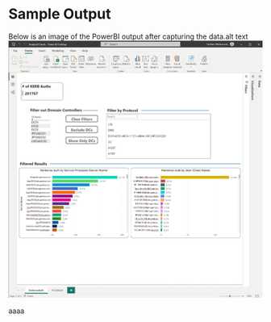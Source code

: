 # Sample Output

Below is an image of the PowerBI output after capturing the data.alt text
![alt text](https://github.com/gentarom/AppDiscoveryTool/blob/main/FilesForThisGithubSite/00SampleImage-Kerb.jpg)

aaaa
